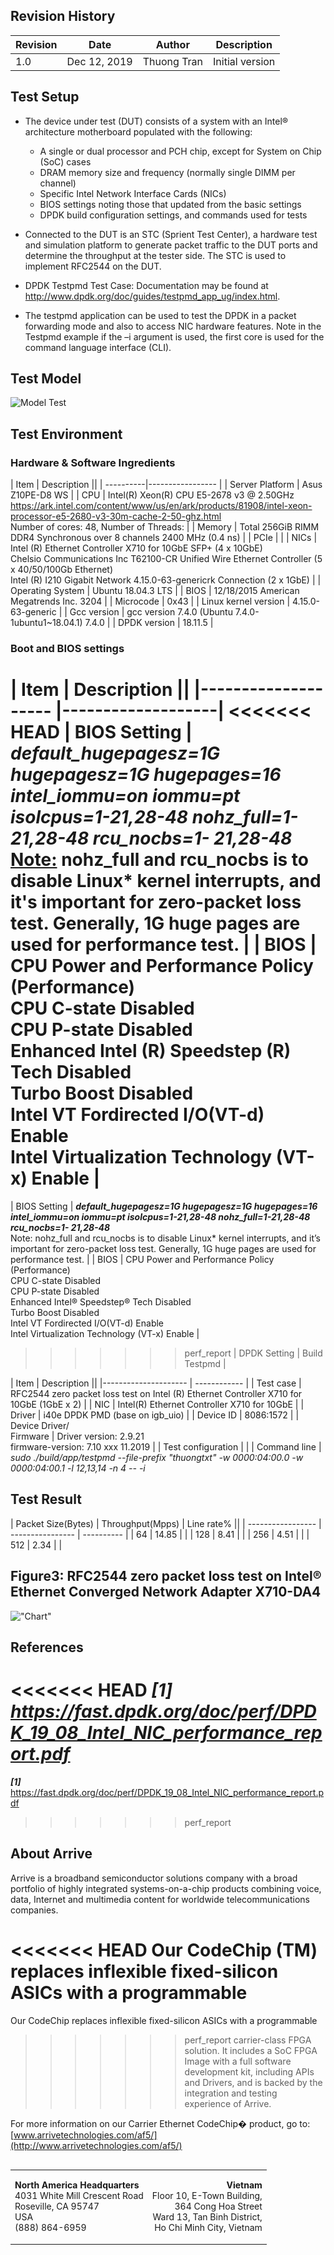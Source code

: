 

## Revision History 

| Revision | Date         | Author          | Description     |
| -------- | ----         | ----            | ----            |
|    1.0   | Dec 12, 2019 | Thuong Tran     | Initial version |


## Test Setup
* The device under test (DUT) consists of a system with an Intel® architecture motherboard populated with the following:
    * A single or dual processor and PCH chip, except for System on Chip (SoC) cases
    * DRAM memory size and frequency (normally single DIMM per channel)
    * Specific Intel Network Interface Cards (NICs)
    * BIOS settings noting those that updated from the basic settings
    * DPDK build configuration settings, and commands used for tests
* Connected to the DUT is an STC (Sprient Test Center), a hardware test and simulation platform to generate packet traffic to the DUT ports and determine the throughput at the tester side. The STC is used to implement RFC2544 on the DUT.

* DPDK Testpmd Test Case: Documentation may be found at
http://www.dpdk.org/doc/guides/testpmd_app_ug/index.html.
* The testpmd application can be used to test the DPDK in a packet forwarding mode and also to access
NIC hardware features. Note in the Testpmd example if the –i argument is used, the first core is used for
the command language interface (CLI).
## Test Model

![Model Test](images/test-model.png)

## Test Environment

### Hardware & Software Ingredients

|   Item    |   Description     ||
| ----------|-----------------  |
|   Server Platform     |   Asus Z10PE-D8 WS       |
|   CPU                 |   Intel(R) Xeon(R) CPU E5-2678 v3 @ 2.50GHz <br> https://ark.intel.com/content/www/us/en/ark/products/81908/intel-xeon-processor-e5-2680-v3-30m-cache-2-50-ghz.html <br> Number of cores: 48, Number of Threads:    |
|   Memory              |   Total  256GiB RIMM DDR4 Synchronous over 8 channels 2400 MHz  (0.4 ns)  |
|   PCIe                |   |
|   NICs                |   Intel (R) Ethernet Controller X710 for 10GbE SFP+ (4 x 10GbE) <br> Chelsio Communications Inc T62100-CR Unified Wire Ethernet Controller (5 x 40/50/100Gb Ethernet) <br> Intel (R) I210 Gigabit Network 4.15.0-63-genericrk Connection (2 x 1GbE) |
|   Operating System    |   Ubuntu 18.04.3 LTS  |
|   BIOS                |   12/18/2015 American Megatrends Inc. 3204    |
|   Microcode           |   0x43    |
|  Linux kernel version |   4.15.0-63-generic   |
|   Gcc version         |   gcc version 7.4.0 (Ubuntu 7.4.0-1ubuntu1~18.04.1) 7.4.0   |
|   DPDK version        |   18.11.5 |

### Boot and BIOS settings
|   Item                |   Description     ||
|--------------------   |-------------------|
<<<<<<< HEAD
|   BIOS Setting        |   <i>default_hugepagesz=1G hugepagesz=1G hugepages=16 intel_iommu=on iommu=pt isolcpus=1-21,28-48 nohz_full=1-21,28-48 rcu_nocbs=1- 21,28-48</i> <br> <b><u>Note:</u></b> nohz_full and rcu_nocbs is to disable Linux* kernel interrupts, and it's important for zero-packet loss test. Generally, 1G huge pages are used for performance test.   |
|   BIOS                |   CPU Power and Performance Policy (Performance) <br> CPU C-state Disabled <br> CPU P-state Disabled <br> Enhanced Intel (R) Speedstep (R) Tech Disabled <br> Turbo Boost Disabled<br> Intel VT Fordirected I/O(VT-d) Enable<br> Intel Virtualization Technology (VT-x) Enable   |
=======
|   BIOS Setting        |   ___default_hugepagesz=1G hugepagesz=1G hugepages=16 intel_iommu=on iommu=pt isolcpus=1-21,28-48 nohz_full=1-21,28-48 rcu_nocbs=1- 21,28-48___ <br> Note: nohz_full and rcu_nocbs is to disable Linux* kernel interrupts, and it’s important for zero-packet loss test. Generally, 1G huge pages are used for performance test.   |
|   BIOS                |   CPU Power and Performance Policy (Performance) <br> CPU C-state Disabled <br> CPU P-state Disabled <br> Enhanced Intel® Speedstep® Tech Disabled <br> Turbo Boost Disabled<br> Intel VT Fordirected I/O(VT-d) Enable<br> Intel Virtualization Technology (VT-x) Enable   |
>>>>>>> perf_report
|  DPDK Setting         |   Build Testpmd   |

|   Item                |   Description     ||
|---------------------  |   ------------    |
|   Test case           |   RFC2544 zero packet loss test on Intel (R) Ethernet Controller X710 for 10GbE (1GbE x 2)     |
|   NIC                 |   Intel(R) Ethernet Controller X710 for 10GbE     |
|   Driver              |   i40e DPDK PMD (base on igb_uio)    |
|   Device ID           |     8086:1572      |
|   Device Driver/<br> Firmware 	|     Driver version: 2.9.21 <br> firmware-version: 7.10  xxx 11.2019  |
|   Test configuration  |   	|
|   Command line        |   <i>sudo ./build/app/testpmd --file-prefix "thuongtxt" -w 0000:04:00.0 -w 0000:04:00.1 -l 12,13,14 -n 4  -- -i</i>

## Test Result

|   Packet Size(Bytes)  |   Throughput(Mpps)    |   Line rate%   ||
|   -----------------   |   ----------------    |   ----------   |
|   64                  |   14.85               |   |
|   128                 |   8.41                |   |
|   256                 |   4.51                |   |
|   512                 |   2.34                |   |


## Figure3: RFC2544 zero packet loss test on Intel® Ethernet Converged Network Adapter X710-DA4 
!["Chart"](images/chart.png)
## References
<<<<<<< HEAD
<i>[1] https://fast.dpdk.org/doc/perf/DPDK_19_08_Intel_NIC_performance_report.pdf</i>
=======
___[1]___ https://fast.dpdk.org/doc/perf/DPDK_19_08_Intel_NIC_performance_report.pdf
>>>>>>> perf_report

## About Arrive 

Arrive is a broadband semiconductor solutions company with a broad portfolio of
highly integrated systems-on-a-chip products combining voice, data, Internet and
multimedia content for worldwide telecommunications companies.

<<<<<<< HEAD
Our CodeChip (TM) replaces inflexible fixed-silicon ASICs with a programmable
=======
Our CodeChip replaces inflexible fixed-silicon ASICs with a programmable
>>>>>>> perf_report
carrier-class FPGA solution.  It includes a SoC FPGA Image with a full software
development kit, including APIs and Drivers, and is backed by the integration
and testing experience of Arrive.

For more information on our Carrier Ethernet CodeChip� product, go to:
[www.arrivetechnologies.com/af5/](http://www.arrivetechnologies.com/af5/)

<table class="columns" style="font-size:1em;margin-bottom:10px;margin-top:30px"> <tr> <td>

<b>North America Headquarters</b><br>
4031 White Mill Crescent Road<br>
Roseville, CA 95747<br>
USA<br>
(888) 864-6959

</td> <td style="text-align:right"> 

<b>Vietnam</b><br>
Floor 10, E-Town Building,<br>
364 Cong Hoa Street<br>
Ward 13, Tan Binh District,<br>
Ho Chi Minh City, Vietnam

</td> </tr> </table>

<!-- End of document -->
